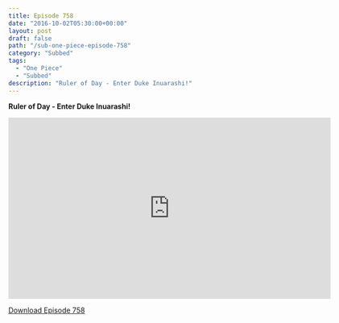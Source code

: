 ```yaml
---
title: Episode 758
date: "2016-10-02T05:30:00+00:00"
layout: post
draft: false
path: "/sub-one-piece-episode-758"
category: "Subbed"
tags:
  - "One Piece"
  - "Subbed"
description: "Ruler of Day - Enter Duke Inuarashi!"
---
```


**Ruler of Day - Enter Duke Inuarashi!**

<iframe width="640" height="360" src="https://www.rapidvideo.com/e/G6FRPGRS2I" frameborder="0" marginwidth=0 marginheight=0 scrolling=no allowfullscreen></iframe>

<a href="http://ouo.io/qs/eCodkFEQ?s=https://rapidvid.to/d/https://www.rapidvideo.com/e/G6FRPGRS2I">Download Episode 758</a>

